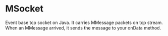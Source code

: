 # MSocket
Event base tcp socket on Java. It carries MMessage packets on tcp stream. When an MMessage arrived, it sends the message to your onData method. 
